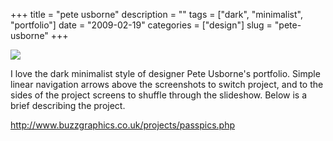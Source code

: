 +++
title = "pete usborne"
description = ""
tags = ["dark", "minimalist", "portfolio"]
date = "2009-02-19"
categories = ["design"]
slug = "pete-usborne"
+++


 

  <div id="screens-thumbs" class="clearfix">
    <div class="txt-center" id="design-submission"><a href="http://www.buzzgraphics.co.uk/projects/passpics.php"><img id='bluga-thumbnail-1505' class='bluga-thumbnail large' src='//konigi.com/media/bluga/
wt499d729006266_0.jpg'/></a></div>  
  </div>   
<p>I love the dark minimalist style of designer Pete Usborne's portfolio. Simple linear navigation arrows above the screenshots to switch project, and to the sides of the project screens to shuffle through the slideshow. Below is a brief describing the project.</p>
<p><a href="http://www.buzzgraphics.co.uk/projects/passpics.php">http://www.buzzgraphics.co.uk/projects/passpics.php</a></p>




